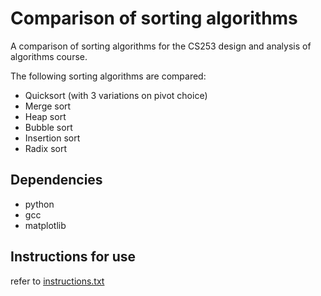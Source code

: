 # Comparison of sorting algorithms

A comparison of sorting algorithms for the CS253 design and analysis of algorithms course.

The following sorting algorithms are compared:

- Quicksort (with 3 variations on pivot choice)
- Merge sort
- Heap sort
- Bubble sort
- Insertion sort
- Radix sort

## Dependencies
- python
- gcc
- matplotlib

## Instructions for use
refer to [instructions.txt](instructions.txt)

